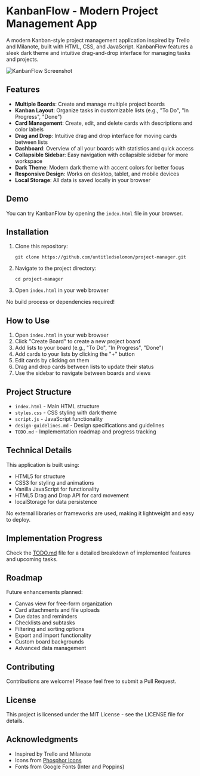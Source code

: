 # KanbanFlow - Modern Project Management App

A modern Kanban-style project management application inspired by Trello and Milanote, built with HTML, CSS, and JavaScript. KanbanFlow features a sleek dark theme and intuitive drag-and-drop interface for managing tasks and projects.

![KanbanFlow Screenshot](screenshot.png)

## Features

- **Multiple Boards**: Create and manage multiple project boards
- **Kanban Layout**: Organize tasks in customizable lists (e.g., "To Do", "In Progress", "Done")
- **Card Management**: Create, edit, and delete cards with descriptions and color labels
- **Drag and Drop**: Intuitive drag and drop interface for moving cards between lists
- **Dashboard**: Overview of all your boards with statistics and quick access
- **Collapsible Sidebar**: Easy navigation with collapsible sidebar for more workspace
- **Dark Theme**: Modern dark theme with accent colors for better focus
- **Responsive Design**: Works on desktop, tablet, and mobile devices
- **Local Storage**: All data is saved locally in your browser

## Demo

You can try KanbanFlow by opening the `index.html` file in your browser.

## Installation

1. Clone this repository:
   ```
   git clone https://github.com/untitledsolomon/project-manager.git
   ```
2. Navigate to the project directory:
   ```
   cd project-manager
   ```
3. Open `index.html` in your web browser

No build process or dependencies required!

## How to Use

1. Open `index.html` in your web browser
2. Click "Create Board" to create a new project board
3. Add lists to your board (e.g., "To Do", "In Progress", "Done")
4. Add cards to your lists by clicking the "+" button
5. Edit cards by clicking on them
6. Drag and drop cards between lists to update their status
7. Use the sidebar to navigate between boards and views

## Project Structure

- `index.html` - Main HTML structure
- `styles.css` - CSS styling with dark theme
- `script.js` - JavaScript functionality
- `design-guidelines.md` - Design specifications and guidelines
- `TODO.md` - Implementation roadmap and progress tracking

## Technical Details

This application is built using:
- HTML5 for structure
- CSS3 for styling and animations
- Vanilla JavaScript for functionality
- HTML5 Drag and Drop API for card movement
- localStorage for data persistence

No external libraries or frameworks are used, making it lightweight and easy to deploy.

## Implementation Progress

Check the [TODO.md](TODO.md) file for a detailed breakdown of implemented features and upcoming tasks.

## Roadmap

Future enhancements planned:
- Canvas view for free-form organization
- Card attachments and file uploads
- Due dates and reminders
- Checklists and subtasks
- Filtering and sorting options
- Export and import functionality
- Custom board backgrounds
- Advanced data management

## Contributing

Contributions are welcome! Please feel free to submit a Pull Request.

## License

This project is licensed under the MIT License - see the LICENSE file for details.

## Acknowledgments

- Inspired by Trello and Milanote
- Icons from [Phosphor Icons](https://phosphoricons.com/)
- Fonts from Google Fonts (Inter and Poppins) 